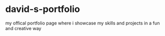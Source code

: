 # david-s-portfolio
my offical portfolio page where i showcase my skills and  projects in a fun and creative way
